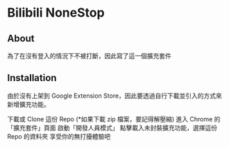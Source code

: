 # Bilibili NoneStop

## About
為了在沒有登入的情況下不被打斷，因此寫了這一個擴充套件


## Installation
由於沒有上架到 Google Extension Store，因此要透過自行下載並引入的方式來新增擴充功能。

下載或 Clone 這份 Repo (*如果下載 zip 檔案，要記得解壓縮)
進入 Chrome 的「擴充套件」頁面
啟動「開發人員模式」
點擊載入未封裝擴充功能，選擇這份 Repo 的資料夾
享受你的無打擾體驗吧